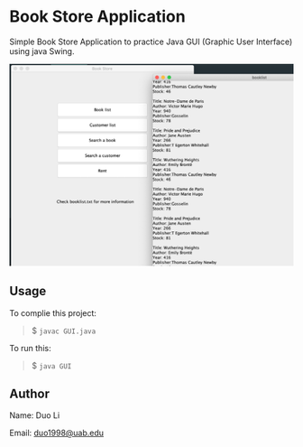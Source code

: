 # Book Store Application

Simple Book Store Application to practice Java GUI (Graphic User Interface) using java Swing.

![Bookstore](./bookstorelist.png)

## Usage

To complie this project:

> $ `javac GUI.java`

To run this:

> $ `java GUI`

## Author

Name: Duo Li

Email: duo1998@uab.edu
